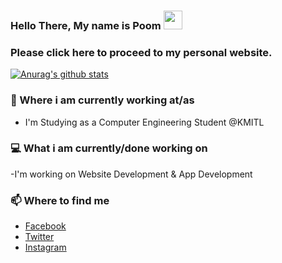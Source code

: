 ### Hello There, My name is Poom <img src="https://raw.githubusercontent.com/MartinHeinz/MartinHeinz/master/wave.gif" width="30px">
### Please click here to proceed to my personal website.

[![Anurag's github stats](https://github-readme-stats.vercel.app/api?username=Poompong-b&show_icons=true&theme=graywhite)](https://github.com/anuraghazra/github-readme-stats)

### 💼 Where i am currently working at/as
- I'm Studying as a Computer Engineering Student @KMITL

### 💻 What i am currently/done working on
-I'm working on Website Development & App Development

### 📫 Where to find me
- [Facebook](https://www.facebook.com/leon.kanade/) 
- [Twitter](https://twitter.com/PPhoompong) 
- [Instagram](https://www.instagram.com/poomm.b/) 
